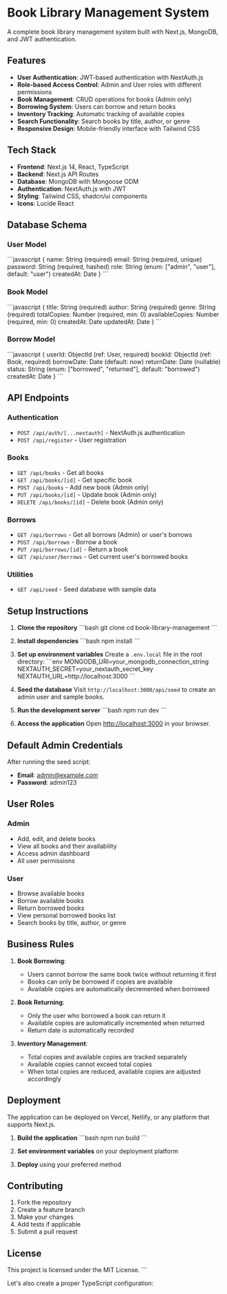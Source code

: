 # Book Library Management System

A complete book library management system built with Next.js, MongoDB, and JWT authentication.

## Features

- **User Authentication**: JWT-based authentication with NextAuth.js
- **Role-based Access Control**: Admin and User roles with different permissions
- **Book Management**: CRUD operations for books (Admin only)
- **Borrowing System**: Users can borrow and return books
- **Inventory Tracking**: Automatic tracking of available copies
- **Search Functionality**: Search books by title, author, or genre
- **Responsive Design**: Mobile-friendly interface with Tailwind CSS

## Tech Stack

- **Frontend**: Next.js 14, React, TypeScript
- **Backend**: Next.js API Routes
- **Database**: MongoDB with Mongoose ODM
- **Authentication**: NextAuth.js with JWT
- **Styling**: Tailwind CSS, shadcn/ui components
- **Icons**: Lucide React

## Database Schema

### User Model
\`\`\`javascript
{
  name: String (required)
  email: String (required, unique)
  password: String (required, hashed)
  role: String (enum: ["admin", "user"], default: "user")
  createdAt: Date
}
\`\`\`

### Book Model
\`\`\`javascript
{
  title: String (required)
  author: String (required)
  genre: String (required)
  totalCopies: Number (required, min: 0)
  availableCopies: Number (required, min: 0)
  createdAt: Date
  updatedAt: Date
}
\`\`\`

### Borrow Model
\`\`\`javascript
{
  userId: ObjectId (ref: User, required)
  bookId: ObjectId (ref: Book, required)
  borrowDate: Date (default: now)
  returnDate: Date (nullable)
  status: String (enum: ["borrowed", "returned"], default: "borrowed")
  createdAt: Date
}
\`\`\`

## API Endpoints

### Authentication
- `POST /api/auth/[...nextauth]` - NextAuth.js authentication
- `POST /api/register` - User registration

### Books
- `GET /api/books` - Get all books
- `GET /api/books/[id]` - Get specific book
- `POST /api/books` - Add new book (Admin only)
- `PUT /api/books/[id]` - Update book (Admin only)
- `DELETE /api/books/[id]` - Delete book (Admin only)

### Borrows
- `GET /api/borrows` - Get all borrows (Admin) or user's borrows
- `POST /api/borrows` - Borrow a book
- `PUT /api/borrows/[id]` - Return a book
- `GET /api/user/borrows` - Get current user's borrowed books

### Utilities
- `GET /api/seed` - Seed database with sample data

## Setup Instructions

1. **Clone the repository**
   \`\`\`bash
   git clone <repository-url>
   cd book-library-management
   \`\`\`

2. **Install dependencies**
   \`\`\`bash
   npm install
   \`\`\`

3. **Set up environment variables**
   Create a `.env.local` file in the root directory:
   \`\`\`env
   MONGODB_URI=your_mongodb_connection_string
   NEXTAUTH_SECRET=your_nextauth_secret_key
   NEXTAUTH_URL=http://localhost:3000
   \`\`\`

4. **Seed the database**
   Visit `http://localhost:3000/api/seed` to create an admin user and sample books.

5. **Run the development server**
   \`\`\`bash
   npm run dev
   \`\`\`

6. **Access the application**
   Open [http://localhost:3000](http://localhost:3000) in your browser.

## Default Admin Credentials

After running the seed script:
- **Email**: admin@example.com
- **Password**: admin123

## User Roles

### Admin
- Add, edit, and delete books
- View all books and their availability
- Access admin dashboard
- All user permissions

### User
- Browse available books
- Borrow available books
- Return borrowed books
- View personal borrowed books list
- Search books by title, author, or genre

## Business Rules

1. **Book Borrowing**:
   - Users cannot borrow the same book twice without returning it first
   - Books can only be borrowed if copies are available
   - Available copies are automatically decremented when borrowed

2. **Book Returning**:
   - Only the user who borrowed a book can return it
   - Available copies are automatically incremented when returned
   - Return date is automatically recorded

3. **Inventory Management**:
   - Total copies and available copies are tracked separately
   - Available copies cannot exceed total copies
   - When total copies are reduced, available copies are adjusted accordingly

## Deployment

The application can be deployed on Vercel, Netlify, or any platform that supports Next.js.

1. **Build the application**
   \`\`\`bash
   npm run build
   \`\`\`

2. **Set environment variables** on your deployment platform

3. **Deploy** using your preferred method

## Contributing

1. Fork the repository
2. Create a feature branch
3. Make your changes
4. Add tests if applicable
5. Submit a pull request

## License

This project is licensed under the MIT License.
\`\`\`

Let's also create a proper TypeScript configuration:
